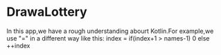 # DrawaLottery
In this app,we have a rough understanding abourt Kotlin.For example,we use "=" in a different way like this: 
index = if(index+1 > names-1) 0 else ++index
